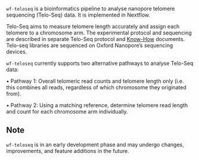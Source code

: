 `wf-teloseq` is a bioinformatics pipeline to analyse nanopore telomere sequencing (Telo-Seq) data. It is implemented in Nextflow.

Telo-Seq aims to measure telomere length accurately and assign each telomere to a chromosome arm. The experimental protocol and sequencing are described in separate Telo-Seq protocol and [Know-How](https://community.nanoporetech.com/knowledge/know-how/TELO-seq) documents. Telo-seq libraries are sequenced on Oxford Nanopore’s sequencing devices.

`wf-teloseq` currently supports two alternative pathways to analyse Telo-Seq data: 

•	Pathway 1: Overall telomeric read counts and telomere length only (i.e. this combines all reads, regardless of which chromosome they originated from).

•	Pathway 2: Using a matching reference, determine telomere read length and count for each chromosome arm individually.

## Note

`wf-teloseq` is in an early development phase and may undergo changes, improvements, and feature additions in the future. 